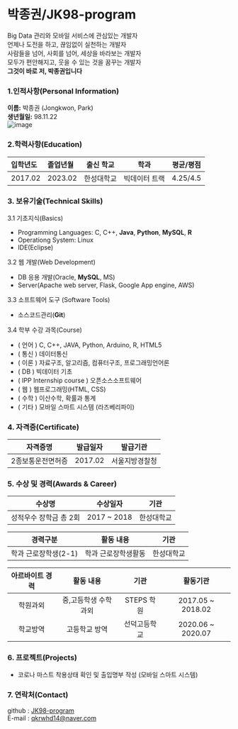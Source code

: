 # 박종권/JK98-program  
Big Data 관리와 모바일 서비스에 관심있는 개발자  
언제나 도전을 하고, 끊임없이 실천하는 개발자  
사람들을 넘어, 사회를 넘어, 세상을 바라보는 개발자  
모두가 편안해지고, 웃을 수 있는 것을 꿈꾸는 개발자  
**그것이 바로 저, 박종권입니다**  

### 1.인적사항(Personal Information)  
**이름:** 박종권 (Jongkwon, Park)  
**생년월일:** 98.11.22  
![image](https://github.com/JK98-program/hello-me/tree/cv/images/Parkjk.JPG)  
### 2.학력사항(Education)
|  입학년도  |  졸업년월  |  출신 학교  |  학과  |  평균/평점  |
| :----- | :----- | :-----: | :-----: | :-----: |
| 2017.02 | 2023.02 |  한성대학교  | 빅데이터 트랙 | 4.25/4.5 |

### 3. 보유기술(Technical Skills)
3.1 기초지식(Basics)
 - Programming Languages: C, C++, **Java**, **Python**, **MySQL**, **R**  
 - Operationg System: Linux  
 - IDE(Eclipse)  

3.2 웹 개발(Web Development)
 - DB 응용 개발(Oracle, **MySQL**, MS)  
 - Server(Apache web server, Flask, Google App engine, AWS)  

3.3 소프트웨어 도구 (Software Tools)
 - 소스코드관리(**Git**)  

3.4 학부 수강 과목(Course)
 - ( 언어 ) C, C++, JAVA, Python, Arduino, R, HTML5  
 - ( 통신 ) 데이터통신  
 - ( 이론 ) 자료구조, 알고리즘, 컴퓨터구조, 프로그래밍언어론  
 - ( DB ) 빅데이터 기초  
 - ( IPP Internship course ) 오픈소스소프트웨어  
 - ( 웹 ) 웹프로그래밍(HTML, CSS)  
 - ( 수학 ) 이산수학, 확률과 통계  
 - ( 기타 ) 모바일 스마트 시스템 (라즈베리파이)  

### 4. 자격증(Certificate)
|  자격증명  |  발급일자  |  발급기관  |
| :-----: | :-----: | :-----: |
|  2종보통운전면허증  | 2017.02 | 서울지방경찰청 |

### 5. 수상 및 경력(Awards & Career)
|  수상명  |  수상일자  |  기관  |
|  :-----:  |  :-----:  |  :-----:  |
|  성적우수 장학금 총 2회  | 2017 ~ 2018 | 한성대학교 |

| 경력구분 | 활동 내용 |  기관  |
| :-----: | :-----: | :-----: |
|  학과 근로장학생(2-1)  | 학과 근로장학생활동 | 한성대학교 |

| 아르바이트 경력 | 활동 내용 |  기관  |  활동기관  |
| :-----: | :-----: | :-----: | :-----: |
|  학원과외  | 중,고등학생 수학 과외 | STEPS 학원 | 2017.05 ~ 2018.02 |
|  학교방역  | 고등학교 방역 | 선덕고등학교 | 2020.06 ~ 2020.07 |

### 6. 프로젝트(Projects)
 - 코로나 마스트 착용상태 확인 및 출입명부 작성 (모바일 스마트 시스템)

### 7. 연락처(Contact)
github : [JK98-program](https://github.com/JK98-program)  
E-mail : [qkrwhd14@naver.com](qkrwhd14@naver.com)  
